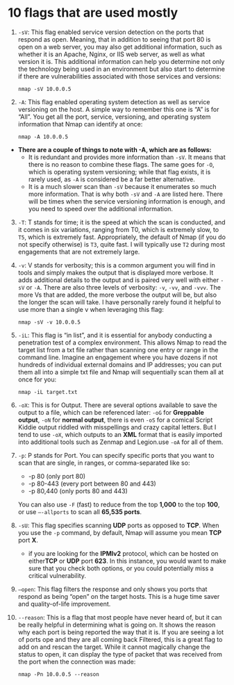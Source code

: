 # 10 flags that are used mostly
1. `-sV`: This flag enabled service version detection on the ports that respond as open. Meaning, that in addition to seeing that port 80 is open on a web server, you may also get additional information, such as whether it is an Apache, Nginx, or IIS web server, as well as what version it is. This additional information can help you determine not only the technology being used in an environment but also start to determine if there are vulnerabilities associated with those services and versions:

    ```nmap -sV 10.0.0.5```

2. `-A`: This flag enabled operating system detection as well as service versioning on the host. A simple way to remember this one is “A” is for “All”. You get all the port, service, versioning, and operating system information that Nmap can identify at once:

    ```nmap -A 10.0.0.5```

- **There are a couple of things to note with -A, which are as follows:**
    - It is redundant and provides more information than `-sV`. It means that there is no reason to combine these flags. The same goes for `-O`, which is operating system versioning; while that flag exists, it is rarely used, as `-A` is considered be a far better alternative.
    - It is a much slower scan than `-sV` because it enumerates so much more information. That is why both `-sV` and `-A` are listed here. There will be times when the service versioning information is enough, and you need to speed over the additional information.

3. `-T`: T stands for time; it is the speed at which the scan is conducted, and it comes in six variations, ranging from T0, which is extremely slow, to `T5`, which is extremely fast. Appropriately, the default of Nmap (if you do not specify otherwise) is `T3`, quite fast. I will typically use `T2` during most engagements that are not extremely large.

4. `-v`: V stands for verbosity; this is a common argument you will find in tools and simply makes the output that is displayed more verbose. It adds additional details to the output and is paired very well with either `-sV` or `-A`. There are also three levels of verbosity: `-v`, `-vv`, and `-vvv`. The more Vs that are added, the more verbose the output will be, but also the longer the scan will take. I have personally rarely found it helpful to use more than a single v when leveraging this flag:

    ```nmap -sV -v 10.0.0.5```

5. `-iL`: This flag is “in list”, and it is essential for anybody conducting a penetration test of a complex environment. This allows Nmap to read the target list from a txt file rather than scanning one entry or range in the command line. Imagine an engagement where you have dozens if not hundreds of individual external domains and IP addresses; you can put them all into a simple txt file and Nmap will sequentially scan them all at once for you:

    ```nmap -iL target.txt```

6.  `-oX`: This is for Output. There are several options available to save the output to a file, which can be referenced later: `-oG` for **Greppable output**, `-oN` for **normal output**, there is even `-oS` for a comical Script Kiddie output riddled with misspellings and crazy capital letters. But I tend to use `-oX`, which outputs to an **XML** format that is easily imported into additional tools such as Zenmap and Legion.use `-oA` for all of them.

7. `-p`: P stands for Port. You can specify specific ports that you want to scan
that are single, in ranges, or comma-separated like so:
    - -p 80 (only port 80)
    - -p 80-443 (every port between 80 and 443)
    - -p 80,440 (only ports 80 and 443)

    You can also use `-F` (fast) to reduce from the top **1,000** to the top **100**, or use `–-allports` to scan all **65,535 ports**.

8. `-sU`: This flag specifies scanning **UDP** ports as opposed to **TCP**. When you use the `-p` command, by default, Nmap will assume you mean **TCP** port **X**.
    - if you are looking for the **IPMIv2** protocol, which can be hosted on either**TCP** or **UDP** port **623**. In this instance, you would want to make sure that you check both options, or you could potentially miss a critical vulnerability.

9. `–open`: This flag filters the response and only shows you ports that respond as being “open” on the target hosts. This is a huge time saver and quality-of-life improvement.

10. `--reason`: This is a flag that most people have never heard of, but it can be really helpful in determining what is going on. It shows the reason why each port is being reported the way that it is. If you are seeing a lot of ports ope and they are all coming back Filtered, this is a great flag to add on and rescan the target. While it cannot magically change the status to open, it can display the type of packet that was received from the port when the connection was made:

    ```nmap -Pn 10.0.0.5 --reason```




